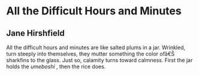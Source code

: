 # All the Difficult Hours and Minutes
## Jane Hirshfield
All the difficult hours and minutes
are like salted plums in a jar.
Wrinkled, turn steeply into themselves,
they mutter something the color ofâ€Š sharkfins to the glass.
Just so, calamity turns toward calmness.
First the jar holds the _umeboshi_ , then the rice does.